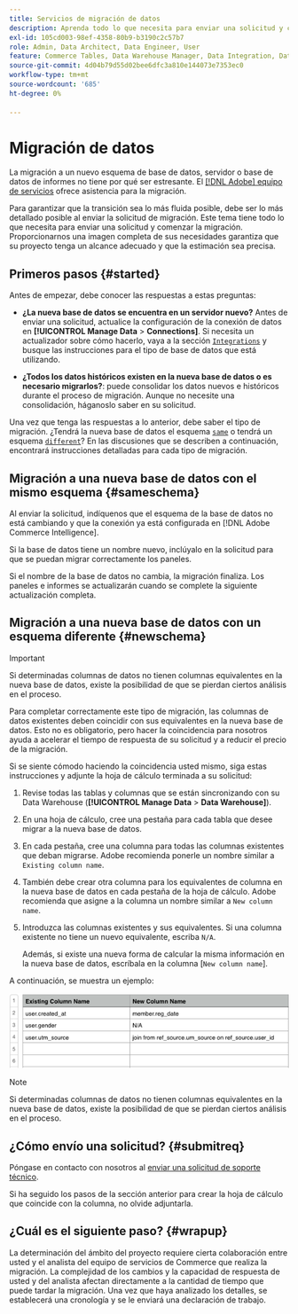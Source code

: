 ```yaml
---
title: Servicios de migración de datos
description: Aprenda todo lo que necesita para enviar una solicitud y comenzar la migración.
exl-id: 105cd003-98ef-4358-80b9-b3190c2c57b7
role: Admin, Data Architect, Data Engineer, User
feature: Commerce Tables, Data Warehouse Manager, Data Integration, Data Import/Export
source-git-commit: 4d04b79d55d02bee6dfc3a810e144073e7353ec0
workflow-type: tm+mt
source-wordcount: '685'
ht-degree: 0%

---
```


# Migración de datos

La migración a un nuevo esquema de base de datos, servidor o base de datos de informes no tiene por qué ser estresante. El [[!DNL Adobe] equipo de servicios](https://experienceleague.adobe.com/docs/commerce-knowledge-base/kb/troubleshooting/miscellaneous/mbi-service-policies.html) ofrece asistencia para la migración.

Para garantizar que la transición sea lo más fluida posible, debe ser lo más detallado posible al enviar la solicitud de migración. Este tema tiene todo lo que necesita para enviar una solicitud y comenzar la migración. Proporcionarnos una imagen completa de sus necesidades garantiza que su proyecto tenga un alcance adecuado y que la estimación sea precisa.

## Primeros pasos {#started}

Antes de empezar, debe conocer las respuestas a estas preguntas:

* **¿La nueva base de datos se encuentra en un servidor nuevo?** Antes de enviar una solicitud, actualice la configuración de la conexión de datos en **[!UICONTROL Manage Data** > **Connections]**. Si necesita un actualizador sobre cómo hacerlo, vaya a la sección [`Integrations`](../integrations/integrations.md) y busque las instrucciones para el tipo de base de datos que está utilizando.

* **¿Todos los datos históricos existen en la nueva base de datos o es necesario migrarlos?**: puede consolidar los datos nuevos e históricos durante el proceso de migración. Aunque no necesite una consolidación, háganoslo saber en su solicitud.

Una vez que tenga las respuestas a lo anterior, debe saber el tipo de migración. ¿Tendrá la nueva base de datos el esquema [`same`](#sameschema) o tendrá un esquema [`different`](#newschema)? En las discusiones que se describen a continuación, encontrará instrucciones detalladas para cada tipo de migración.

## Migración a una nueva base de datos con el mismo esquema {#sameschema}

Al enviar la solicitud, indíquenos que el esquema de la base de datos no está cambiando y que la conexión ya está configurada en [!DNL Adobe Commerce Intelligence].

Si la base de datos tiene un nombre nuevo, inclúyalo en la solicitud para que se puedan migrar correctamente los paneles.

Si el nombre de la base de datos no cambia, la migración finaliza. Los paneles e informes se actualizarán cuando se complete la siguiente actualización completa.

## Migración a una nueva base de datos con un esquema diferente {#newschema}

>[!IMPORTANT]
>
>Si determinadas columnas de datos no tienen columnas equivalentes en la nueva base de datos, existe la posibilidad de que se pierdan ciertos análisis en el proceso.

Para completar correctamente este tipo de migración, las columnas de datos existentes deben coincidir con sus equivalentes en la nueva base de datos. Esto no es obligatorio, pero hacer la coincidencia para nosotros ayuda a acelerar el tiempo de respuesta de su solicitud y a reducir el precio de la migración.

Si se siente cómodo haciendo la coincidencia usted mismo, siga estas instrucciones y adjunte la hoja de cálculo terminada a su solicitud:

1. Revise todas las tablas y columnas que se están sincronizando con su Data Warehouse (**[!UICONTROL Manage Data** > **Data Warehouse]**).

1. En una hoja de cálculo, cree una pestaña para cada tabla que desee migrar a la nueva base de datos.

1. En cada pestaña, cree una columna para todas las columnas existentes que deban migrarse. Adobe recomienda ponerle un nombre similar a `Existing column name`.

1. También debe crear otra columna para los equivalentes de columna en la nueva base de datos en cada pestaña de la hoja de cálculo. Adobe recomienda que asigne a la columna un nombre similar a `New column name`.

1. Introduzca las columnas existentes y sus equivalentes. Si una columna existente no tiene un nuevo equivalente, escriba `N/A`.

   Además, si existe una nueva forma de calcular la misma información en la nueva base de datos, escríbala en la columna [`New column name`].

A continuación, se muestra un ejemplo:

![Plantilla de hoja de cálculo de migración con esquema de base de datos y estructura de tabla](../../../assets/Migration_Spreadsheet.png)

>[!NOTE]
>
>Si determinadas columnas de datos no tienen columnas equivalentes en la nueva base de datos, existe la posibilidad de que se pierdan ciertos análisis en el proceso.

## ¿Cómo envío una solicitud? {#submitreq}

Póngase en contacto con nosotros al [enviar una solicitud de soporte técnico](https://experienceleague.adobe.com/docs/commerce-knowledge-base/kb/troubleshooting/miscellaneous/mbi-service-policies.html).

Si ha seguido los pasos de la sección anterior para crear la hoja de cálculo que coincide con la columna, no olvide adjuntarla.

## ¿Cuál es el siguiente paso? {#wrapup}

La determinación del ámbito del proyecto requiere cierta colaboración entre usted y el analista del equipo de servicios de Commerce que realiza la migración. La complejidad de los cambios y la capacidad de respuesta de usted y del analista afectan directamente a la cantidad de tiempo que puede tardar la migración. Una vez que haya analizado los detalles, se establecerá una cronología y se le enviará una declaración de trabajo.
